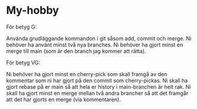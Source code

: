 # My-hobby

För betyg G:

Använda grudläggande kommandon i git såsom add, commit och merge. 
Ni behöver ha använt minst två nya branches. 
Ni behöver ha gjort minst en merge till main (som är den branch jag kommer att rätta). 

För betyg VG:

Ni behöver ha gjort minst en cherry-pick som skall framgå av den kommentar som ni har gjort på den commit som cherry-pickas. 
Ni skall ha gjort rebase på er main så att hela er history i main-branchen är helt rak. 
Ni skall ha gjort minst en merge mellan två andra brancher så att det framgår att det har gjorts en merge (via kommentaren).